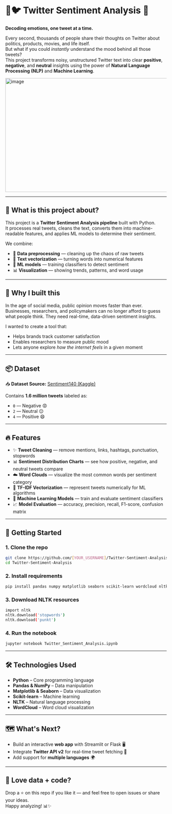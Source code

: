 # 📱🐦 Twitter Sentiment Analysis 💬
**Decoding emotions, one tweet at a time.**

Every second, thousands of people share their thoughts on Twitter about politics, products, movies, and life itself.  
But what if you could *instantly* understand the mood behind all those tweets?  
This project transforms noisy, unstructured Twitter text into clear **positive**, **negative**, and **neutral** insights using the power of **Natural Language Processing (NLP)** and **Machine Learning**.

<img width="800" height="355" alt="image" src="https://github.com/user-attachments/assets/9daff7a0-723b-458a-8add-760cc1a8d9ae" />

---

## 📖 What is this project about?

This project is a **Twitter Sentiment Analysis pipeline** built with Python.  
It processes real tweets, cleans the text, converts them into machine-readable features, and applies ML models to determine their sentiment.

We combine:
- 🧹 **Data preprocessing** — cleaning up the chaos of raw tweets  
- 🧠 **Text vectorization** — turning words into numerical features  
- 🤖 **ML models** — training classifiers to detect sentiment  
- 📊 **Visualization** — showing trends, patterns, and word usage  

---

## 🧠 Why I built this

In the age of social media, public opinion moves faster than ever.  
Businesses, researchers, and policymakers can no longer afford to guess what people think. They need real-time, data-driven sentiment insights.

I wanted to create a tool that:
- Helps brands track customer satisfaction   
- Enables researchers to measure public mood   
- Lets anyone explore *how the internet feels* in a given moment   

---

## 📦 Dataset

📥 **Dataset Source:** [Sentiment140 (Kaggle)](https://www.kaggle.com/datasets/kazanova/sentiment140)

Contains **1.6 million tweets** labeled as:
- `0` — Negative 😡  
- `2` — Neutral 😐  
- `4` — Positive 😄  

---

## 🔥 Features

- ✨ **Tweet Cleaning** — remove mentions, links, hashtags, punctuation, stopwords  
- 📊 **Sentiment Distribution Charts** — see how positive, negative, and neutral tweets compare  
- ☁️ **Word Clouds** — visualize the most common words per sentiment category  
- 🧩 **TF-IDF Vectorization** — represent tweets numerically for ML algorithms  
- 🤖 **Machine Learning Models** — train and evaluate sentiment classifiers  
- 📈 **Model Evaluation** — accuracy, precision, recall, F1-score, confusion matrix  

---

## 🚀 Getting Started

### 1. Clone the repo
```bash
git clone https://github.com/[YOUR_USERNAME]/Twitter-Sentiment-Analysis.git
cd Twitter-Sentiment-Analysis
```

### 2. Install requirements
```bash
pip install pandas numpy matplotlib seaborn scikit-learn wordcloud nltk
```
### 3. Download NLTK resources

```bash
import nltk
nltk.download('stopwords')
nltk.download('punkt')
```

### 4. Run the notebook

```bash
jupyter notebook Twitter_Sentiment_Analysis.ipynb
```

---

## 🛠 Technologies Used

* **Python** – Core programming language
* **Pandas & NumPy** – Data manipulation
* **Matplotlib & Seaborn** – Data visualization
* **Scikit-learn** – Machine learning
* **NLTK** – Natural language processing
* **WordCloud** – Word cloud visualization

---

## 🗺️ What's Next?

- Build an interactive **web app** with Streamlit or Flask 🖥️  
- Integrate **Twitter API v2** for real-time tweet fetching 🔄  
- Add support for **multiple languages** 🌍

---


## 🌟 Love data + code?

Drop a ⭐ on this repo if you like it — and feel free to open issues or share your ideas.  
Happy analyzing! 📊✨
